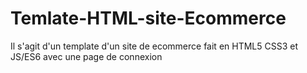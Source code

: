 # Temlate-HTML-site-Ecommerce
Il s'agit d'un template d'un site de ecommerce fait en HTML5 CSS3 et JS/ES6 avec une page de connexion
